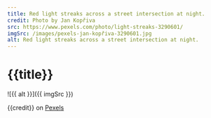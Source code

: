 ```yaml
---
title: Red light streaks across a street intersection at night.
credit: Photo by Jan Kopřiva
src: https://www.pexels.com/photo/light-streaks-3290601/
imgSrc: /images/pexels-jan-kopřiva-3290601.jpg
alt: Red light streaks across a street intersection at night.
---
```


# {{title}}

![{{ alt }}]({{ imgSrc }})

{{credit}} on [Pexels]({{url}})